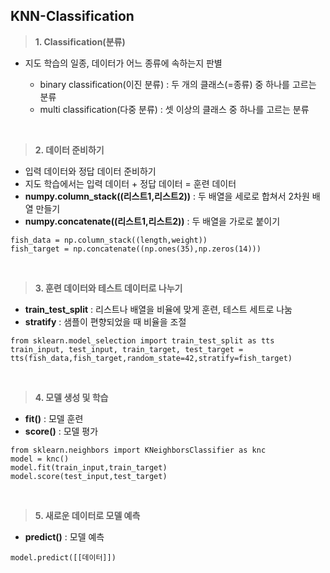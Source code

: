 ## KNN-Classification

> **1. Classification(분류)**

- 지도 학습의 일종, 데이터가 어느 종류에 속하는지 판별 

  - binary classification(이진 분류) : 두 개의 클래스(=종류) 중 하나를 고르는 분류
  - multi classification(다중 분류) : 셋 이상의 클래스 중 하나를 고르는 분류 
<br>

> **2. 데이터 준비하기**

- 입력 데이터와 정답 데이터 준비하기
- 지도 학습에서는 입력 데이터 + 정답 데이터 = 훈련 데이터
- **numpy.column_stack((리스트1,리스트2))** : 두 배열을 세로로 합쳐서 2차원 배열 만들기 
- **numpy.concatenate((리스트1,리스트2))** : 두 배열을 가로로 붙이기

>
    fish_data = np.column_stack((length,weight))
    fish_target = np.concatenate((np.ones(35),np.zeros(14)))
<br>

> **3. 훈련 데이터와 테스트 데이터로 나누기**

- **train_test_split** : 리스트나 배열을 비율에 맞게 훈련, 테스트 세트로 나눔
- **stratify** : 샘플이 편향되었을 때 비율을 조절  

> 
    from sklearn.model_selection import train_test_split as tts 
    train_input, test_input, train_target, test_target = tts(fish_data,fish_target,random_state=42,stratify=fish_target)
<br>

> **4. 모델 생성 및 학습**

- **fit()** : 모델 훈련 
- **score()** : 모델 평가 

>
    from sklearn.neighbors import KNeighborsClassifier as knc
    model = knc()
    model.fit(train_input,train_target)
    model.score(test_input,test_target)
<br>

> **5. 새로운 데이터로 모델 예측**

- **predict()** : 모델 예측 

>
    model.predict([[데이터]])

